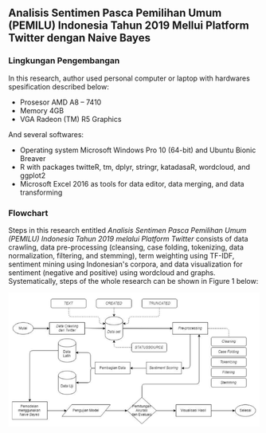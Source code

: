 ## Analisis Sentimen Pasca Pemilihan Umum (PEMILU) Indonesia Tahun 2019 Mellui Platform Twitter dengan Naive Bayes

### Lingkungan Pengembangan
In this research, author used personal computer or laptop with hardwares spesification described below:
- Prosesor AMD A8 – 7410
- Memory 4GB
- VGA Radeon (TM) R5 Graphics  
  
And several softwares:
- Operating system Microsoft Windows Pro 10 (64-bit) and Ubuntu Bionic Breaver
- R with packages twitteR, tm, dplyr, stringr, katadasaR, wordcloud, and ggplot2
- Microsoft Excel 2016 as tools for data editor, data merging, and data transforming

### Flowchart
Steps in this research entitled *Analisis Sentimen Pasca Pemilihan Umum (PEMILU) Indonesia Tahun 2019 melalui Platform Twitter* consists of data crawling, data pre-processing (cleansing, case folding, tokenizing, data normalization, filtering, and stemming), term weighting using TF-IDF, sentiment mining using Indonesian's corpora, and data visualization for sentiment (negative and positive) using wordcloud and graphs. Systematically, steps of the whole research can be shown in Figure 1 below:

<img src='img/Screenshot from 2020-06-04 00-33-58.png' alt='uptodate' class='center'>
